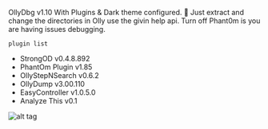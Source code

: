 OllyDbg v1.10 With Plugins & Dark theme configured. 🙂
Just extract and change the directories in Olly use the givin help api. 
Turn off Phant0m is you are having issues debugging.

```plugin list```

- StrongOD v0.4.8.892
- PhantOm Plugin v1.85
- OllyStepNSearch v0.6.2
- OllyDump v3.00.110
- EasyController v1.0.5.0
- Analyze This v0.1

![alt tag](https://github.com/danh3707/OllyDbgV.10-plugins-and-Hlpfile/blob/master/ollydbgscreen.PNG?raw=true)

